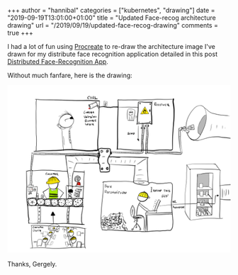 +++
author = "hannibal"
categories = ["kubernetes", "drawing"]
date = "2019-09-19T13:01:00+01:00"
title = "Updated Face-recog architecture drawing"
url = "/2019/09/19/updated-face-recog-drawing"
comments = true
+++

I had a lot of fun using [Procreate](https://procreate.art) to re-draw the architecture image I've drawn for my distribute face recognition application detailed in this post [Distributed Face-Recognition App](https://skarlso.github.io/2018/03/15/kubernetes-distributed-application/).

Without much fanfare, here is the drawing:

![kube_architecture.png](/img/kube/kube_architecture.png)

Thanks,
Gergely.